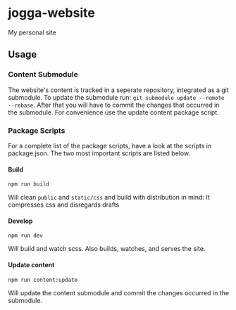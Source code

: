 # jogga-website
My personal site

## Usage

### Content Submodule
The website's content is tracked in a seperate repository, integrated as a git submodule. To update the submodule run: `git submodule update --remote --rebase`. After that you will have to commit the changes that occurred in the submodule. For convenience use the update content package script.

### Package Scripts 
For a complete list of the package scripts, have a look at the scripts in package.json. The two most important scripts are listed below.

#### Build
```
npm run build
```
Will clean `public` and `static/css` and build with distribution in mind: It compresses css and disregards drafts

#### Develop
```
npm run dev
```
Will build and watch scss. Also builds, watches, and serves the site.

#### Update content
```
npm run content:update
```
Will update the content submodule and commit the changes occurred in the submodule.